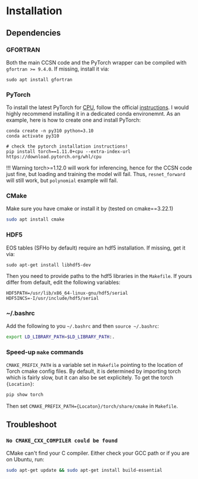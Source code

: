 # Installation

## Dependencies
### GFORTRAN
Both the main CCSN code and the PyTorch wrapper can be compiled with `gfortran >= 9.4.0`. If missing, install it via:
```
sudo apt install gfortran
```

### PyTorch
To install the latest PyTorch for <ins>CPU</ins>, follow the official [instructions](https://pytorch.org/). I would highly recommend installing it in a dedicated conda environemnt. As an example, here is how to create one and install PyTorch:
```
conda create -n py310 python=3.10
conda activate py310

# check the pytorch installation instructions!
pip install torch==1.11.0+cpu --extra-index-url https://download.pytorch.org/whl/cpu
```
!!! Warning
    torch>=1.12.0 will work for inferencing, hence for the CCSN code just fine, but loading and training the model will fail. Thus, `resnet_forward` will still work, but `polynomial` example will fail.

### CMake
Make sure you have cmake or install it by (tested on cmake==3.22.1)
```bash
sudo apt install cmake
```

### HDF5
EOS tables (SFHo by default) require an hdf5 installation. If missing, get it via:
```
sudo apt-get install libhdf5-dev
```
Then you need to provide paths to the hdf5 libraries in the `Makefile`. If yours differ from default, edit the following variables:
```
HDF5PATH=/usr/lib/x86_64-linux-gnu/hdf5/serial
HDF5INCS=-I/usr/include/hdf5/serial
```


### ~/.bashrc
Add the following to you `~/.bashrc` and then `source ~/.bashrc`:
```bash
export LD_LIBRARY_PATH=$LD_LIBRARY_PATH:.
```

### Speed-up `make` commands
`CMAKE_PREFIX_PATH` is a variable set in `Makefile` pointing to the location of Torch cmake config files. By default, it is determined by importing torch which is fairly slow, but it can also be set explicitely. To get the torch `{Location}`:
```bash
pip show torch
```
Then set `CMAKE_PREFIX_PATH={Locaton}/torch/share/cmake` in `Makefile`.

## Troubleshoot
### `No CMAKE_CXX_COMPILER could be found`

CMake can't find your C compiler. Either check your GCC path or if you are on Ubuntu, run:
```bash
sudo apt-get update && sudo apt-get install build-essential
```